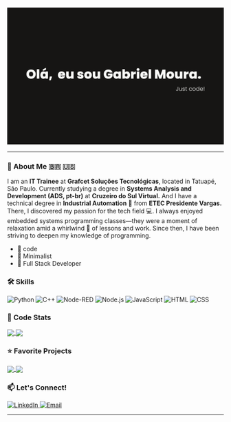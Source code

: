 ![Banner](https://github.com/MouraGabriel53/MouraGabriel53/blob/main/project-01.png)

---

### 👀 About Me 🇧🇷 🇺🇸  

I am an **IT Trainee** at **Grafcet Soluções Tecnológicas**, located in Tatuapé, São Paulo. Currently studying a degree in **Systems Analysis and Development (ADS, pt-br)** at **Cruzeiro do Sul Virtual.** And I have a technical degree in **Industrial Automation** 🦾 from **ETEC Presidente Vargas.** There, I discovered my passion for the tech field 💻. I always enjoyed embedded systems programming classes—they were a moment of relaxation amid a whirlwind 🥵 of lessons and work. Since then, I have been striving to deepen my knowledge of programming.
- 🖤 code
- 🔎 Minimalist
- 📌 Full Stack Developer

### 🛠️ Skills  

<p align="left">
  <img src="https://img.shields.io/badge/Python-%233776AB.svg?style=for-the-badge&logo=python&logoColor=white" alt="Python">
  <img src="https://img.shields.io/badge/C++-%2300599C.svg?style=for-the-badge&logo=c%2B%2B&logoColor=white" alt="C++">
  <img src="https://img.shields.io/badge/Node--RED-%238F0000.svg?style=for-the-badge&logo=nodered&logoColor=white" alt="Node-RED">
  <img src="https://img.shields.io/badge/Node.js-%23339933.svg?style=for-the-badge&logo=node.js&logoColor=white" alt="Node.js">
  <img src="https://img.shields.io/badge/JavaScript-%23F7DF1E.svg?style=for-the-badge&logo=javascript&logoColor=black" alt="JavaScript">
  <img src="https://img.shields.io/badge/HTML-%23E34F26.svg?style=for-the-badge&logo=html5&logoColor=white" alt="HTML">
  <img src="https://img.shields.io/badge/CSS-%231572B6.svg?style=for-the-badge&logo=css3&logoColor=white" alt="CSS">
</p>

### 🚀 Code Stats  

<a href="https://github.com/MouraGabriel53/github-readme-stats">
  <img height=200 align="center" src="https://github-readme-stats.vercel.app/api?username=MouraGabriel53&theme=dark" />
</a>
<a href="https://github.com/MouraGabriel53/convoychat">
  <img height=200 align="center" src="https://github-readme-stats.vercel.app/api/top-langs?username=MouraGabriel53&layout=compact&langs_count=8&card_width=320" />
</a>

### ⭐ Favorite Projects  

<a href="https://github.com/MouraGabriel53/AutomacaoPY_Arquivos">
  <img align="center" src="https://github-readme-stats.vercel.app/api/pin/?username=MouraGabriel53&repo=AutomacaoPY_Arquivos&theme=dark" />
</a>
<a href="https://github.com/MouraGabriel53/DevLinks">
  <img align="center" src="https://github-readme-stats.vercel.app/api/pin/?username=MouraGabriel53&repo=DevLinks&theme=dark" />
</a>

### 📫 Let's Connect!  

<p align="left">
  <a href="https://www.linkedin.com/in/gabrielnmoura/">
    <img src="https://img.shields.io/badge/LinkedIn-%230077B5.svg?style=for-the-badge&logo=LinkedIn&logoColor=white" alt="LinkedIn">
  </a>
  <a href="mailto:contato.gabrielnmoura@gmail.com">
    <img src="https://img.shields.io/badge/Email-D14836?style=for-the-badge&logo=gmail&logoColor=white" alt="Email">
  </a>
</p>

---
